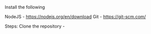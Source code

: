 Install the following

NodeJS - https://nodejs.org/en/download
Git - https://git-scm.com/


Steps:
Clone the repository - 

